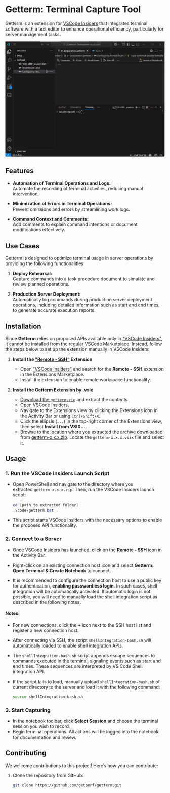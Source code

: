 # Getterm: Terminal Capture Tool

Getterm is an extension for [VSCode Insiders](https://code.visualstudio.com/insiders) that integrates terminal software with a text editor to enhance operational efficiency, particularly for server management tasks. 


![Getterm usage](assets/getterm-usage.gif)

## Features

- **Automation of Terminal Operations and Logs:**  
    Automate the recording of terminal activities, reducing manual intervention.

- **Minimization of Errors in Terminal Operations:**  
    Prevent omissions and errors by streamlining work logs.

- **Command Context and Comments:**  
    Add comments to explain command intentions or document modifications effectively.

## Use Cases

Getterm is designed to optimize terminal usage in server operations by providing the following functionalities:

1. **Deploy Rehearsal:**  
    Capture commands into a task procedure document to simulate and review planned operations.
    
2. **Production Server Deployment:**  
    Automatically log commands during production server deployment operations, including detailed information such as start and end times, to generate accurate execution reports.


## Installation

Since **Getterm** relies on proposed APIs available only in ["VSCode Insiders"](https://code.visualstudio.com/insiders), it cannot be installed from the regular VSCode Marketplace. Instead, follow the steps below to set up the extension manually in VSCode Insiders:


1. **Install the ["Remote - SSH"](https://marketplace.visualstudio.com/items?itemName=ms-vscode-remote.remote-ssh) Extension**
    
    - Open ["VSCode Insiders"](https://code.visualstudio.com/insiders) and search for the **Remote - SSH** extension in the Extensions Marketplace.
    - Install the extension to enable remote workspace functionality.

2. **Install the Getterm Extension by .vsix**
    
    - [Download the `getterm.zip`](https://github.com/getperf/getterm/tags) and extract the contents.
    - Open VSCode Insiders.
    - Navigate to the Extensions view by clicking the Extensions icon in the Activity Bar or using `Ctrl+Shift+X`.
    - Click the ellipsis (`...`) in the top-right corner of the Extensions view, then select **Install from VSIX...**.
    - Browse to the location where you extracted the archive downloaded from [getterm-x.x.x.zip](https://github.com/getperf/getterm/tags). Locate the `getterm-x.x.x.vsix` file and select it.

## Usage

### 1. **Run the VSCode Insiders Launch Script**

- Open PowerShell and navigate to the directory where you extracted `getterm-x.x.x.zip`. Then, run the VSCode Insiders launch script:
    
    ```powershell
    cd {path to extracted folder} 
    .\code-getterm.bat .
    ```
    
- This script starts VSCode Insiders with the necessary options to enable the proposed API functionality.
    

### 2. **Connect to a Server**

- Once VSCode Insiders has launched, click on the **Remote - SSH** icon in the Activity Bar.
    
- Right-click on an existing connection host icon and select **Getterm: Open Terminal & Create Notebook** to connect.
    
- It is recommended to configure the connection host to use a public key for authentication, **enabling passwordless login**. In such cases, shell integration will be automatically activated. If automatic login is not possible, you will need to manually load the shell integration script as described in the following notes.

#### Notes:

- For new connections, click the **+** icon next to the SSH host list and register a new connection host.

- After connecting via SSH, the script `shellIntegration-bash.sh` will automatically loaded to enable shell integration APIs.
    
- The `shellIntegration-bash.sh` script appends escape sequences to commands executed in the terminal, signaling events such as start and end times. These sequences are interpreted by VS Code Shell integration API.
    
- If the script fails to load, manually upload `shellIntegration-bash.sh` of current directory to the server and load it with the following command:
    
    ```bash
    source shellIntegration-bash.sh
    ```
    

### 3. **Start Capturing**

- In the notebook toolbar, click **Select Session** and choose the terminal session you wish to record.
- Begin terminal operations. All actions will be logged into the notebook for documentation and review.

## Contributing

We welcome contributions to this project! Here’s how you can contribute:

1. Clone the repository from GitHub:

    ```bash
    git clone https://github.com/getperf/getterm.git
    ```
